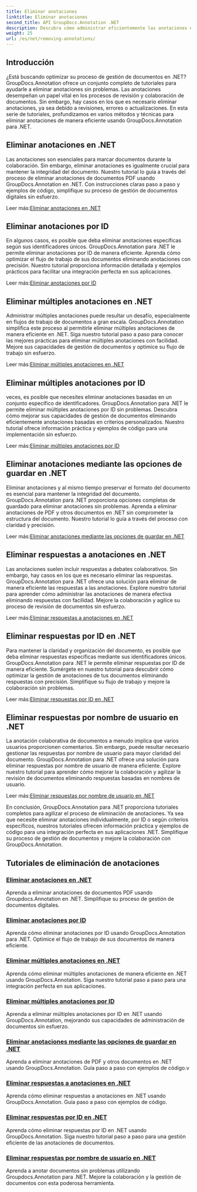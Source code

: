```yaml
---
title: Eliminar anotaciones
linktitle: Eliminar anotaciones
second_title: API GroupDocs.Annotation .NET
description: Descubra cómo administrar eficientemente las anotaciones en .NET con los tutoriales de GroupDocs.Annotation. Optimice el flujo de trabajo de sus documentos y mejore la colaboración sin problemas.
weight: 25
url: /es/net/removing-annotations/
---
```

## Introducción

¿Está buscando optimizar su proceso de gestión de documentos en .NET? GroupDocs.Annotation ofrece un conjunto completo de tutoriales para ayudarle a eliminar anotaciones sin problemas. Las anotaciones desempeñan un papel vital en los procesos de revisión y colaboración de documentos. Sin embargo, hay casos en los que es necesario eliminar anotaciones, ya sea debido a revisiones, errores o actualizaciones. En esta serie de tutoriales, profundizamos en varios métodos y técnicas para eliminar anotaciones de manera eficiente usando GroupDocs.Annotation para .NET.

## Eliminar anotaciones en .NET
Las anotaciones son esenciales para marcar documentos durante la colaboración. Sin embargo, eliminar anotaciones es igualmente crucial para mantener la integridad del documento. Nuestro tutorial lo guía a través del proceso de eliminar anotaciones de documentos PDF usando GroupDocs.Annotation en .NET. Con instrucciones claras paso a paso y ejemplos de código, simplifique su proceso de gestión de documentos digitales sin esfuerzo.

 Leer más:[Eliminar anotaciones en .NET](./remove-annotations/)

## Eliminar anotaciones por ID
En algunos casos, es posible que deba eliminar anotaciones específicas según sus identificadores únicos. GroupDocs.Annotation para .NET le permite eliminar anotaciones por ID de manera eficiente. Aprenda cómo optimizar el flujo de trabajo de sus documentos eliminando anotaciones con precisión. Nuestro tutorial proporciona información detallada y ejemplos prácticos para facilitar una integración perfecta en sus aplicaciones.

 Leer más:[Eliminar anotaciones por ID](./remove-annotations-by-id/)

## Eliminar múltiples anotaciones en .NET
Administrar múltiples anotaciones puede resultar un desafío, especialmente en flujos de trabajo de documentos a gran escala. GroupDocs.Annotation simplifica este proceso al permitirle eliminar múltiples anotaciones de manera eficiente en .NET. Siga nuestro tutorial paso a paso para conocer las mejores prácticas para eliminar múltiples anotaciones con facilidad. Mejore sus capacidades de gestión de documentos y optimice su flujo de trabajo sin esfuerzo.

 Leer más:[Eliminar múltiples anotaciones en .NET](./remove-multiple-annotations/)

## Eliminar múltiples anotaciones por ID
veces, es posible que necesites eliminar anotaciones basadas en un conjunto específico de identificadores. GroupDocs.Annotation para .NET le permite eliminar múltiples anotaciones por ID sin problemas. Descubra cómo mejorar sus capacidades de gestión de documentos eliminando eficientemente anotaciones basadas en criterios personalizados. Nuestro tutorial ofrece información práctica y ejemplos de código para una implementación sin esfuerzo.

 Leer más:[Eliminar múltiples anotaciones por ID](./remove-multiple-annotations-by-ids/)

## Eliminar anotaciones mediante las opciones de guardar en .NET
Eliminar anotaciones y al mismo tiempo preservar el formato del documento es esencial para mantener la integridad del documento. GroupDocs.Annotation para .NET proporciona opciones completas de guardado para eliminar anotaciones sin problemas. Aprenda a eliminar anotaciones de PDF y otros documentos en .NET sin comprometer la estructura del documento. Nuestro tutorial lo guía a través del proceso con claridad y precisión.

 Leer más:[Eliminar anotaciones mediante las opciones de guardar en .NET](./remove-annotations-using-save-options/)

## Eliminar respuestas a anotaciones en .NET
Las anotaciones suelen incluir respuestas a debates colaborativos. Sin embargo, hay casos en los que es necesario eliminar las respuestas. GroupDocs.Annotation para .NET ofrece una solución para eliminar de manera eficiente las respuestas a las anotaciones. Explore nuestro tutorial para aprender cómo administrar las anotaciones de manera efectiva eliminando respuestas con facilidad. Mejore la colaboración y agilice su proceso de revisión de documentos sin esfuerzo.

 Leer más:[Eliminar respuestas a anotaciones en .NET](./remove-replies-to-annotations/)

## Eliminar respuestas por ID en .NET
Para mantener la claridad y organización del documento, es posible que deba eliminar respuestas específicas mediante sus identificadores únicos. GroupDocs.Annotation para .NET le permite eliminar respuestas por ID de manera eficiente. Sumérgete en nuestro tutorial para descubrir cómo optimizar la gestión de anotaciones de tus documentos eliminando respuestas con precisión. Simplifique su flujo de trabajo y mejore la colaboración sin problemas.

 Leer más:[Eliminar respuestas por ID en .NET](./remove-replies-by-id/)

## Eliminar respuestas por nombre de usuario en .NET
La anotación colaborativa de documentos a menudo implica que varios usuarios proporcionen comentarios. Sin embargo, puede resultar necesario gestionar las respuestas por nombre de usuario para mayor claridad del documento. GroupDocs.Annotation para .NET ofrece una solución para eliminar respuestas por nombre de usuario de manera eficiente. Explore nuestro tutorial para aprender cómo mejorar la colaboración y agilizar la revisión de documentos eliminando respuestas basadas en nombres de usuario.

 Leer más:[Eliminar respuestas por nombre de usuario en .NET](./remove-replies-by-username/)

En conclusión, GroupDocs.Annotation para .NET proporciona tutoriales completos para agilizar el proceso de eliminación de anotaciones. Ya sea que necesite eliminar anotaciones individualmente, por ID o según criterios específicos, nuestros tutoriales ofrecen información práctica y ejemplos de código para una integración perfecta en sus aplicaciones .NET. Simplifique su proceso de gestión de documentos y mejore la colaboración con GroupDocs.Annotation.
## Tutoriales de eliminación de anotaciones
### [Eliminar anotaciones en .NET](./remove-annotations/)
Aprenda a eliminar anotaciones de documentos PDF usando Groupdocs.Annotation en .NET. Simplifique su proceso de gestión de documentos digitales.
### [Eliminar anotaciones por ID](./remove-annotations-by-id/)
Aprenda cómo eliminar anotaciones por ID usando GroupDocs.Annotation para .NET. Optimice el flujo de trabajo de sus documentos de manera eficiente.
### [Eliminar múltiples anotaciones en .NET](./remove-multiple-annotations/)
Aprenda cómo eliminar múltiples anotaciones de manera eficiente en .NET usando GroupDocs.Annotation. Siga nuestro tutorial paso a paso para una integración perfecta en sus aplicaciones.
### [Eliminar múltiples anotaciones por ID](./remove-multiple-annotations-by-ids/)
Aprenda a eliminar múltiples anotaciones por ID en .NET usando GroupDocs.Annotation, mejorando sus capacidades de administración de documentos sin esfuerzo.
### [Eliminar anotaciones mediante las opciones de guardar en .NET](./remove-annotations-using-save-options/)
Aprenda a eliminar anotaciones de PDF y otros documentos en .NET usando GroupDocs.Annotation. Guía paso a paso con ejemplos de código.v
### [Eliminar respuestas a anotaciones en .NET](./remove-replies-to-annotations/)
Aprenda cómo eliminar respuestas a anotaciones en .NET usando GroupDocs.Annotation. Guía paso a paso con ejemplos de código.
### [Eliminar respuestas por ID en .NET](./remove-replies-by-id/)
Aprenda cómo eliminar respuestas por ID en .NET usando GroupDocs.Annotation. Siga nuestro tutorial paso a paso para una gestión eficiente de las anotaciones de documentos.
### [Eliminar respuestas por nombre de usuario en .NET](./remove-replies-by-username/)
Aprenda a anotar documentos sin problemas utilizando Groupdocs.Annotation para .NET. Mejore la colaboración y la gestión de documentos con esta poderosa herramienta.